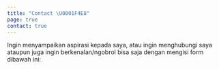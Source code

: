 ```yaml
---
title: "Contact \U0001F4E8️"
page: true
contact: true
---
```

Ingin menyampaikan aspirasi kepada saya, atau ingin menghubungi saya ataupun juga ingin berkenalan/ngobrol bisa saja dengan mengisi form dibawah ini:<br>